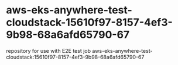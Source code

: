 # aws-eks-anywhere-test-cloudstack-15610f97-8157-4ef3-9b98-68a6afd65790-67
repository for use with E2E test job aws-eks-anywhere-test-cloudstack:15610f97-8157-4ef3-9b98-68a6afd65790-67
